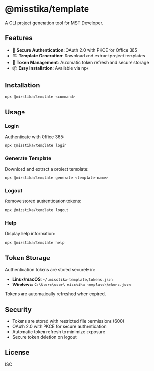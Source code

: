 # @misstika/template

A CLI project generation tool for MST Developer.

## Features

- 🔐 **Secure Authentication**: OAuth 2.0 with PKCE for Office 365
- 🏗️ **Template Generation**: Download and extract project templates
- 🔄 **Token Management**: Automatic token refresh and secure storage
- 📦 **Easy Installation**: Available via npx

## Installation

```bash
npx @misstika/template <command>
```

## Usage

### Login
Authenticate with Office 365:
```bash
npx @misstika/template login
```

### Generate Template
Download and extract a project template:
```bash
npx @misstika/template generate <template-name>
```

### Logout
Remove stored authentication tokens:
```bash
npx @misstika/template logout
```

### Help
Display help information:
```bash
npx @misstika/template help
```

## Token Storage

Authentication tokens are stored securely in:
- **Linux/macOS**: `~/.misstika-template/tokens.json`
- **Windows**: `C:\Users\user\.misstika-template\tokens.json`

Tokens are automatically refreshed when expired.

## Security

- Tokens are stored with restricted file permissions (600)
- OAuth 2.0 with PKCE for secure authentication
- Automatic token refresh to minimize exposure
- Secure token deletion on logout

## License

ISC
